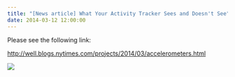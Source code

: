 ```yaml
---
title: "[News article] What Your Activity Tracker Sees and Doesn't See"
date: 2014-03-12 12:00:00
---
```


Please see the following link:

<http://well.blogs.nytimes.com/projects/2014/03/accelerometers.html>

[![](newsarticlewhatyouractivitytracke-d9feffac1882b1ce/wearables_NYT_14mar12.png)](http://well.blogs.nytimes.com/projects/2014/03/accelerometers.html)

